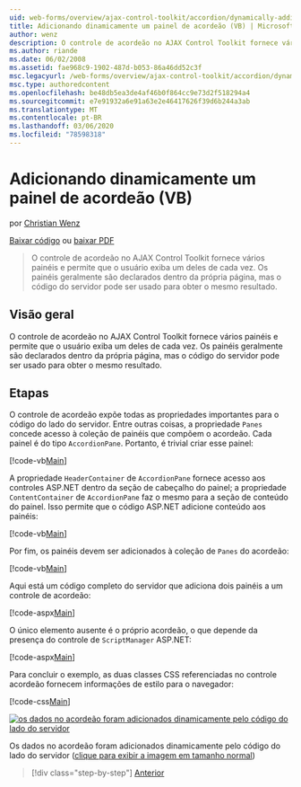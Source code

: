 ```yaml
---
uid: web-forms/overview/ajax-control-toolkit/accordion/dynamically-adding-an-accordion-pane-vb
title: Adicionando dinamicamente um painel de acordeão (VB) | Microsoft Docs
author: wenz
description: O controle de acordeão no AJAX Control Toolkit fornece vários painéis e permite que o usuário exiba um deles de cada vez. Os painéis geralmente são declarados com w...
ms.author: riande
ms.date: 06/02/2008
ms.assetid: fae968c9-1902-487d-b053-86a46dd52c3f
msc.legacyurl: /web-forms/overview/ajax-control-toolkit/accordion/dynamically-adding-an-accordion-pane-vb
msc.type: authoredcontent
ms.openlocfilehash: be48db5ea3de4af46b0f864cc9e73d2f518294a4
ms.sourcegitcommit: e7e91932a6e91a63e2e46417626f39d6b244a3ab
ms.translationtype: MT
ms.contentlocale: pt-BR
ms.lasthandoff: 03/06/2020
ms.locfileid: "78598318"
---
```

# <a name="dynamically-adding-an-accordion-pane-vb"></a>Adicionando dinamicamente um painel de acordeão (VB)

por [Christian Wenz](https://github.com/wenz)

[Baixar código](https://download.microsoft.com/download/5/6/d/56d50cef-2011-4c8f-9891-7edc6dc57df9/Accordion2.vb.zip) ou [baixar PDF](https://download.microsoft.com/download/6/7/1/6718d452-ff89-4d3f-a90e-c74ec2d636a3/accordion2VB.pdf)

> O controle de acordeão no AJAX Control Toolkit fornece vários painéis e permite que o usuário exiba um deles de cada vez. Os painéis geralmente são declarados dentro da própria página, mas o código do servidor pode ser usado para obter o mesmo resultado.

## <a name="overview"></a>Visão geral

O controle de acordeão no AJAX Control Toolkit fornece vários painéis e permite que o usuário exiba um deles de cada vez. Os painéis geralmente são declarados dentro da própria página, mas o código do servidor pode ser usado para obter o mesmo resultado.

## <a name="steps"></a>Etapas

O controle de acordeão expõe todas as propriedades importantes para o código do lado do servidor. Entre outras coisas, a propriedade `Panes` concede acesso à coleção de painéis que compõem o acordeão. Cada painel é do tipo `AccordionPane`. Portanto, é trivial criar esse painel:

[!code-vb[Main](dynamically-adding-an-accordion-pane-vb/samples/sample1.vb)]

A propriedade `HeaderContainer` de `AccordionPane` fornece acesso aos controles ASP.NET dentro da seção de cabeçalho do painel; a propriedade `ContentContainer` de `AccordionPane` faz o mesmo para a seção de conteúdo do painel. Isso permite que o código ASP.NET adicione conteúdo aos painéis:

[!code-vb[Main](dynamically-adding-an-accordion-pane-vb/samples/sample2.vb)]

Por fim, os painéis devem ser adicionados à coleção de `Panes` do acordeão:

[!code-vb[Main](dynamically-adding-an-accordion-pane-vb/samples/sample3.vb)]

Aqui está um código completo do servidor que adiciona dois painéis a um controle de acordeão:

[!code-aspx[Main](dynamically-adding-an-accordion-pane-vb/samples/sample4.aspx)]

O único elemento ausente é o próprio acordeão, o que depende da presença do controle de `ScriptManager` ASP.NET:

[!code-aspx[Main](dynamically-adding-an-accordion-pane-vb/samples/sample5.aspx)]

Para concluir o exemplo, as duas classes CSS referenciadas no controle acordeão fornecem informações de estilo para o navegador:

[!code-css[Main](dynamically-adding-an-accordion-pane-vb/samples/sample6.css)]

[![os dados no acordeão foram adicionados dinamicamente pelo código do lado do servidor](dynamically-adding-an-accordion-pane-vb/_static/image2.png)](dynamically-adding-an-accordion-pane-vb/_static/image1.png)

Os dados no acordeão foram adicionados dinamicamente pelo código do lado do servidor ([clique para exibir a imagem em tamanho normal](dynamically-adding-an-accordion-pane-vb/_static/image3.png))

> [!div class="step-by-step"]
> [Anterior](databinding-to-an-accordion-vb.md)
